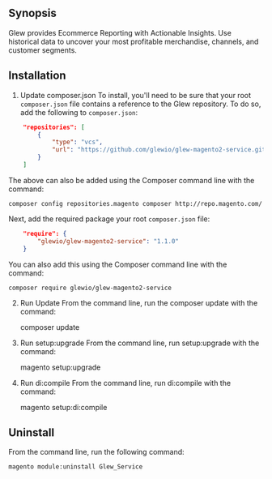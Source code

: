 ## Synopsis

Glew provides Ecommerce Reporting with Actionable Insights.  Use historical data to uncover your most profitable merchandise, channels, and customer segments.

## Installation

1. Update composer.json
To install, you'll need to be sure that your root `composer.json` file contains a reference to the Glew repository.  To do so, add the following to `composer.json`:

```json
    "repositories": [
        {
            "type": "vcs",                                                                                                              
            "url": "https://github.com/glewio/glew-magento2-service.git"
        }
    ]
```

The above can also be added using the Composer command line with the command: 

    composer config repositories.magento composer http://repo.magento.com/
    
Next, add the required package your root `composer.json` file:

```json
    "require": {
        "glewio/glew-magento2-service": "1.1.0"
    }
```

You can also add this using the Composer command line with the command:

    composer require glewio/glew-magento2-service

2. Run Update
From the command line, run the composer update with the command:

    composer update

3. Run setup:upgrade
From the command line, run setup:upgrade with the command:

    magento setup:upgrade

4. Run di:compile
From the command line, run di:compile with the command:

    magento setup:di:compile
    

## Uninstall
From the command line, run the following command:

    magento module:uninstall Glew_Service
